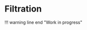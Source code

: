 # Filtration
!!! warning line end "Work in progress"
<!-- 
## Filter


The system has the ability to filter recording by value in the field. For this, it is necessary to indicate that this field is allowed to filter in FieldMetaBuilder, and also indicate in the DTO the @SearchParameter annotation for the field that is being searched.

### Filter widget:

It is possible to display the necessary filters on a specific widget immediately after loading the view. Currently, such filters cannot be removed from the widget's filter panel.
You can add filters to different fields at the same time. After adding a filter to the widget field, a filter object is created in screen meta.

### Filter types

The system has the ability to filter for entries by value in the field. To do this, you must indicate that this field is allowed to filter in FieldMetaBuilder, and also indicate in the DTO the @SearchParameter annotation for the field that is being searched.


Different types of fields have different filtering operations for field records.

Filter available column types:

| Field | Filter type
|:---|:---|
| **input** | contains
| **text** | contains
| **checkbox** | specified
| **dictionary** | equalsOneOf
| **multivalue** | equalsOneOf
| **number** | equals
| **date** | equals
| **dateTime** | equals
| **dateTimeWithSeconds** | equals
| **pickList** | equals
| **inlinePickList** | equals
| **percent** | equals
| **money** | equals
| **multifield** | equals
| **default (other)** | equals  

Description supported Filter Operations:

| Filter type | Description
|:---|:---|
| **contains** | values containing specified
| **specified** | certain values
| **equalsOneOf** | equal to one of these
| **equals** | equal values

### Multivalue field filter specification
---

Filtering fields of type `multivalue` is implemented not like other types. This type of filter pass filter field keys
in the url parameters, when other types pass values directly. Filtered values keys are assigned from AssocListPopup widget,
where the user marked the necessary entries.

Popup widget should be added to the some view. Widget with `multivalue` field filter should have additional keys in the field meta.

Addition widget meta keys for `multivalue` field popup:  
`popupBcName: string` - name BC popup  
`assocValueKey: string` - field key which key values will be filtered  
`associateFieldKey: string` - field key to be added to the filter


Example widget field meta that has filter by multivalue field:
```json
{
  "id": 1111111,
  "name": "Widget Name",
  "title": "Title",
  "type": "Form",
  "bc": "testBcName",
  "fields": [
    ...
    {
      "label": "Field Name",
      "key": "fieldKey",
      "type": "multivalue",
      "popupBcName": "popupAssocBcName",
      "assocValueKey": "popupValueFieldKey",
      "associateFieldKey": "fieldKey"
    }
    ...
  ],
  "axisFields": [],
  "chart": [],
  "options": {}
}
```
 -->